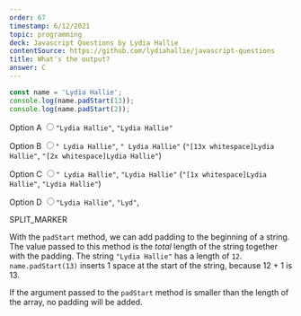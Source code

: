 ```yaml
---
order: 67
timestamp: 6/12/2021
topic: programming
deck: Javascript Questions by Lydia Hallie
contentSource: https://github.com/lydiahallie/javascript-questions
title: What's the output?
answer: C
---
```


  

```javascript
const name = 'Lydia Hallie';
console.log(name.padStart(13));
console.log(name.padStart(2));
```


<label for="option-A">Option A</label>
<input type="radio" name="answer-option" id="option-A" value="A">`"Lydia Hallie"`, `"Lydia Hallie"`</input>
    

<label for="option-B">Option B</label>
<input type="radio" name="answer-option" id="option-B" value="B">`" Lydia Hallie"`, `" Lydia Hallie"` (`"[13x whitespace]Lydia Hallie"`, `"[2x whitespace]Lydia Hallie"`)</input>
    

<label for="option-C">Option C</label>
<input type="radio" name="answer-option" id="option-C" value="C">`" Lydia Hallie"`, `"Lydia Hallie"` (`"[1x whitespace]Lydia Hallie"`, `"Lydia Hallie"`)</input>
    

<label for="option-D">Option D</label>
<input type="radio" name="answer-option" id="option-D" value="D">`"Lydia Hallie"`, `"Lyd"`,</input>
    




SPLIT_MARKER

With the `padStart` method, we can add padding to the beginning of a string. The value passed to this method is the _total_ length of the string together with the padding. The string `"Lydia Hallie"` has a length of `12`. `name.padStart(13)` inserts 1 space at the start of the string, because 12 + 1 is 13.

If the argument passed to the `padStart` method is smaller than the length of the array, no padding will be added.



